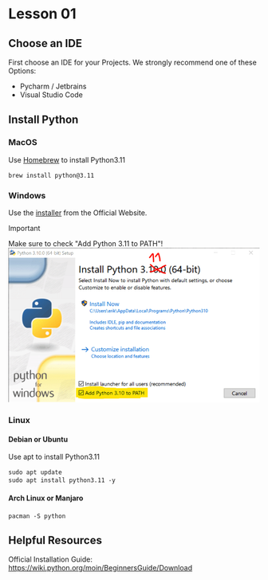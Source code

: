 # Lesson 01

## Choose an IDE
First choose an IDE for your Projects. We strongly recommend one of these Options:
- Pycharm / Jetbrains
- Visual Studio Code


## Install Python

### MacOS
Use [Homebrew](https://brew.sh) to install Python3.11
```shell
brew install python@3.11
```

### Windows

Use the [installer](https://www.python.org/downloads/windows/) from the Official Website.

> [!IMPORTANT]
> 
> Make sure to check "Add Python 3.11 to PATH"!
> ![Windows Installer](installer_windows.png)

### Linux

#### Debian or Ubuntu
Use apt to install Python3.11
```shell
sudo apt update
sudo apt install python3.11 -y
```

#### Arch Linux or Manjaro
```shell
pacman -S python
```

## Helpful Resources

Official Installation Guide: https://wiki.python.org/moin/BeginnersGuide/Download
